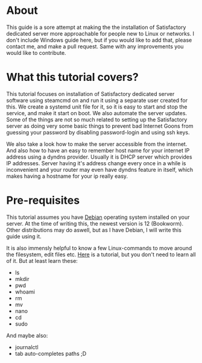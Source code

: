 # About
This guide is a sore attempt at making the the installation of Satisfactory
dedicated server more approachable for people new to Linux or networks. I
don't include Windows guide here, but if you would like to add that,
please contact me, and make a pull request. Same with any improvements you
would like to contribute.

# What this tutorial covers?
This tutorial focuses on installation of Satisfactory dedicated server software
 using steamcmd on and run it using a separate user created for this. We create
a systemd unit file for it, so it is easy to start and stop the service, and
make it start on boot. We also automate the server updates. Some of the
things are not so much related to setting up the Satisfactory server as
doing very some basic things to prevent bad Internet Goons from guessing
your password by disabling password-login and using ssh keys.

We also take a look how to make the server accessible from the internet. And
also how to have an easy to remember host name for your internet IP address
using a dyndns provider. Usually it is DHCP server which provides IP
addresses. Server having it's address change every once in a while is
inconvenient and your router may even have dyndns feature in itself, which
makes having a hostname for your ip really easy.

# Pre-requisites
This tutorial assumes you have [Debian](https://debian.org/) operating system
installed on your server. At the time of writing this, the newest version is
12 (Bookworm). Other distributions may do aswell, but as I have Debian, I
will write this guide using it.

It is also immensly helpful to know a few Linux-commands to move around the
filesystem, edit files etc. 
[Here](https://www.freecodecamp.org/news/the-linux-commands-handbook/) is a
tutorial, but you don't need to learn all of it. But at least learn these:
- ls
- mkdir
- pwd
- whoami
- rm
- mv
- nano
- cd
- sudo

And maybe also:
- journalctl
- tab auto-completes paths ;D
